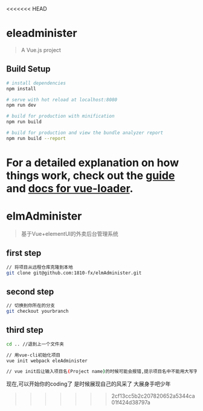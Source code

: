 <<<<<<< HEAD
# eleadminister

> A Vue.js project

## Build Setup

``` bash
# install dependencies
npm install

# serve with hot reload at localhost:8080
npm run dev

# build for production with minification
npm run build

# build for production and view the bundle analyzer report
npm run build --report
```

For a detailed explanation on how things work, check out the [guide](http://vuejs-templates.github.io/webpack/) and [docs for vue-loader](http://vuejs.github.io/vue-loader).
=======
# elmAdminister
> 基于Vue+elementUI的外卖后台管理系统
## first step
```bash
// 将项目从远程仓库克隆到本地
git clone git@github.com:1810-fx/elmAdminister.git 
```
## second step
```bash
// 切换到你所在的分支
git checkout yourbranch 
```
## third step
```bash
cd .. //退到上一个文件夹

// 用vue-cli初始化项目
vue init webpack eleAdminister

// vue init后让输入项目名(Project name)的时候可能会报错,提示项目名中不能用大写字母,改成小写(eleadminister)就可以了

```

现在,可以开始你的coding了
是时候展现自己的风采了
大展身手吧少年
>>>>>>> 2cf13cc5b2c207820652a5344ca01f424d38797a
